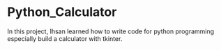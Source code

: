 # Python_Calculator
In this project, Ihsan learned how to write code for python programming especially build a calculator with tkinter.
